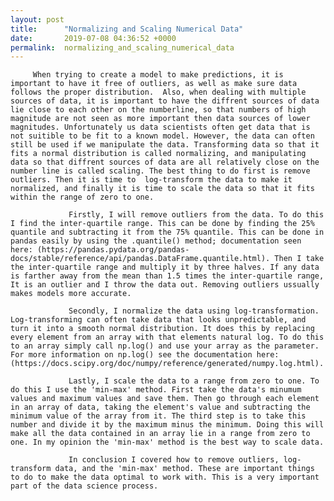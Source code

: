 ```yaml
---
layout: post
title:      "Normalizing and Scaling Numerical Data"
date:       2019-07-08 04:36:52 +0000
permalink:  normalizing_and_scaling_numerical_data
---
```



         When trying to create a model to make predictions, it is important to have it free of outliers, as well as make sure data follows the proper distribution.  Also, when dealing with multiple sources of data, it is important to have the diffrent sources of data lie close to each other on the numberline, so that numbers of high magnitude are not seen as more important then data sources of lower magnitudes. Unfortunately us data scientists often get data that is not suitible to be fit to a known model. However, the data can often still be used if we manipulate the data. Transforming data so that it fits a normal distribution is called normalizing, and manipulating data so that diffrent sources of data are all relatively close on the number line is called scaling. The best thing to do first is remove outliers. Then it is time to  log-transform the data to make it normalized, and finally it is time to scale the data so that it fits within the range of zero to one. 
				 
				 Firstly, I will remove outliers from the data. To do this I find the inter-quartile range. This can be done by finding the 25% quantile and subtracting it from the 75% quantile. This can be done in pandas easily by using the .quantile() method; documentation seen here: (https://pandas.pydata.org/pandas-docs/stable/reference/api/pandas.DataFrame.quantile.html). Then I take the inter-quartile range and multiply it by three halves. If any data is farther away from the mean than 1.5 times the inter-quartile range, It is an outlier and I throw the data out. Removing outliers ussually makes models more accurate.

				 Secondly, I normalize the data using log-transformation. Log-transforming can often take data that looks unpredictable, and turn it into a smooth normal distribution. It does this by replacing every element from an array with that elements natural log. To do this to an array simply call np.log() and use your array as the parameter. For more information on np.log() see the documentation here: (https://docs.scipy.org/doc/numpy/reference/generated/numpy.log.html).
				 
				 Lastly, I scale the data to a range from zero to one. To do this I use the 'min-max' method. First take the data's minumum values and maximum values and save them. Then go through each element in an array of data, taking the element's value and subtracting the minimum value of the array from it. The third step is to take this number and divide it by the maximum minus the minimum. Doing this will make all the data contained in an array lie in a range from zero to one. In my opinion the 'min-max' method is the best way to scale data.
				 
				 In conclusion I covered how to remove outliers, log-transform data, and the 'min-max' method. These are important things to do to make the data optimal to work with. This is a very important part of the data science process.
				 
				 
				 
				 
				 
				 
				 
